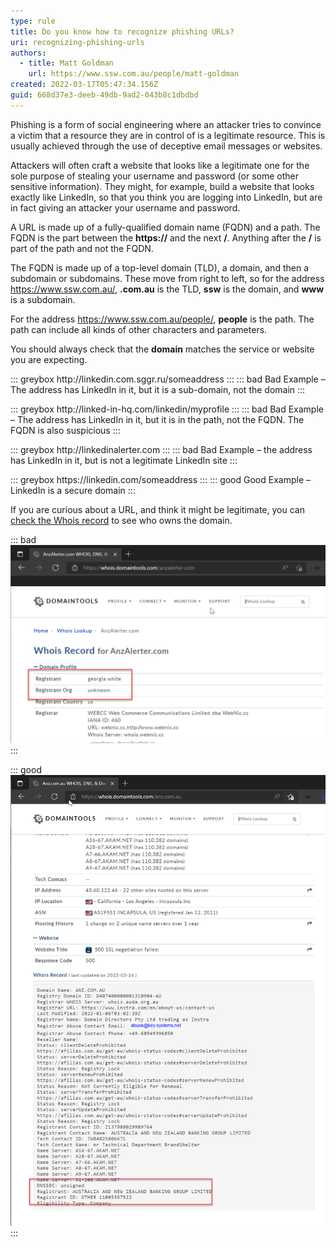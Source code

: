 ```yaml
---
type: rule
title: Do you know how to recognize phishing URLs?
uri: recognizing-phishing-urls
authors:
  - title: Matt Goldman
    url: https://www.ssw.com.au/people/matt-goldman
created: 2022-03-17T05:47:34.156Z
guid: 668d37e3-deeb-49db-9ad2-043b8c1dbdbd
---
```

Phishing is a form of social engineering where an attacker tries to convince a victim that a resource they are in control of is a legitimate resource. This is usually achieved through the use of deceptive email messages or websites.

Attackers will often craft a website that looks like a legitimate one for the sole purpose of stealing your username and password (or some other sensitive information). They might, for example, build a website that looks exactly like LinkedIn, so that you think you are logging into LinkedIn, but are in fact giving an attacker your username and password.

<!--endintro-->

A URL is made up of a fully-qualified domain name (FQDN) and a path. The FQDN is the part between the **https://** and the next **/**. Anything after the **/** is part of the path and not the FQDN.

The FQDN is made up of a top-level domain (TLD), a domain, and then a subdomain or subdomains. These move from right to left, so for the address <https://www.ssw.com.au/>, **.com.au** is the TLD, **ssw** is the domain, and **www** is a subdomain.

For the address https://www.ssw.com.au/people/, **people** is the path. The path can include all kinds of other characters and parameters.

You should always check that the **domain** matches the service or website you are expecting.

::: greybox 
http&#58;//linkedin&#46;com&#46;sggr&#46;ru/someaddress
:::
::: bad
Bad Example – The address has LinkedIn in it, but it is a sub-domain, not the domain
:::

::: greybox
http&#58;//linked-in-hq&#46;com/linkedin/myprofile
:::
::: bad
Bad Example – The address has LinkedIn in it, but it is in the path, not the FQDN. The FQDN is also suspicious
:::

::: greybox
http&#58;//linkedinalerter&#46;com
:::
::: bad
Bad Example – the address has LinkedIn in it, but is not a legitimate LinkedIn site
:::

::: greybox
https&#58;//linkedin&#46;com/someaddress
:::
::: good
Good Example – LinkedIn is a secure domain
:::

If you are curious about a URL, and think it might be legitimate, you can [check the Whois record](https://whois.domaintools.com) to see who owns the domain.

::: bad
![Bad Example – ANZAlerter&#46;com is NOT owned by ANZ](bad-whois.png)
:::

::: good
![Good Example – the domain ANZ&#46;com&#46;au is owned by ANZ](good-whois.png)
:::

